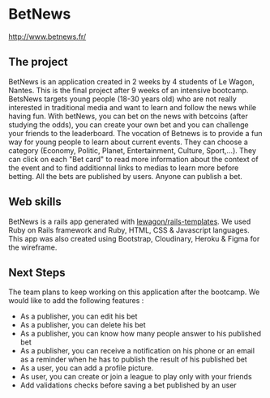# BetNews 
http://www.betnews.fr/

## The project
BetNews is an application created in 2 weeks by 4 students of Le Wagon, Nantes. This is the final project after 9 weeks of an intensive bootcamp.
BetsNews targets young people (18-30 years old) who are not really interested in traditional media and want to learn and follow the news while having fun.
With betNews, you can bet on the news with betcoins (after studying the odds), you can create your own bet and you can challenge your friends to the leaderboard.
The vocation of Betnews is to provide a fun way for young people to learn about current events. They can choose a category (Economy, Politic, Planet, Entertainment, Culture, Sport,...). They can click on each "Bet card" to read more information about the context of the event and to find additionnal links to medias to learn more before betting.
All the bets are published by users. Anyone can publish a bet.

## Web skills
BetNews is a rails app generated with [lewagon/rails-templates](https://github.com/lewagon/rails-templates).
We used Ruby on Rails framework and Ruby, HTML, CSS & Javascript languages. 
This app was also created using Bootstrap, Cloudinary, Heroku & Figma for the wireframe.

## Next Steps
The team plans to keep working on this application after the bootcamp.
We would like to add the following features :
- As a publisher, you can edit his bet
- As a publisher, you can delete his bet
- As a publisher, you can know how many people answer to his published bet
- As a publisher, you can receive a notification on his phone or an email as a reminder when he has to publish the result of his published bet
- As a user, you can add a profile picture.
- As user, you can create or join a league to play only with your friends 
- Add validations checks before saving a bet published by an user
